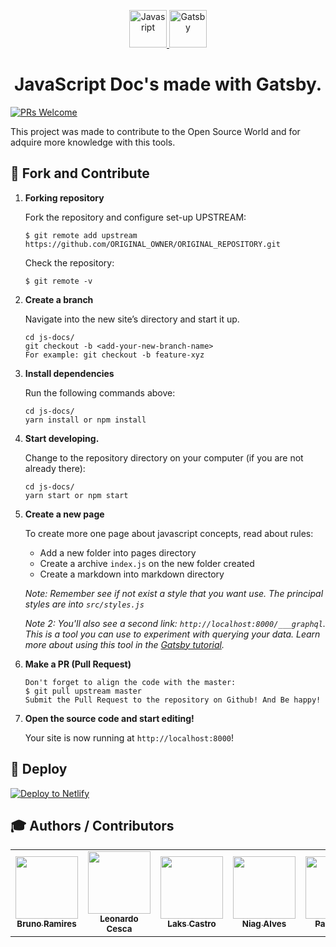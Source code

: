 <p align="center">
  <a href="https://javascript-docs.netlify.com/">
    <img alt="Javasript" src="https://i.ya-webdesign.com/images/vector-javascript-1.png" width="60" />
  </a>
  <a href="https://www.gatsbyjs.org">
    <img alt="Gatsby" src="https://www.gatsbyjs.org/monogram.svg" width="60" />
  </a>
</p>
<h1 align="center">
  JavaScript Doc's made with Gatsby.
</h1>

[![PRs Welcome](https://img.shields.io/badge/PRs-welcome-brightgreen.svg?style=flat-square)](http://makeapullrequest.com)

This project was made to contribute to the Open Source World and for adquire more knowledge with this tools.

## 🚀 Fork and Contribute

1.  **Forking repository**

    Fork the repository and configure set-up UPSTREAM:

    ```shell
    $ git remote add upstream https://github.com/ORIGINAL_OWNER/ORIGINAL_REPOSITORY.git
    ```
    
    Check the repository:
    
    ```shell
    $ git remote -v
    ```
    
1.  **Create a branch**

    Navigate into the new site’s directory and start it up.

    ```shell
    cd js-docs/
    git checkout -b <add-your-new-branch-name>
    For example: git checkout -b feature-xyz
    ```

1.  **Install dependencies**

    Run the following commands above:

    ```shell
    cd js-docs/
    yarn install or npm install
    ```

1.  **Start developing.**

    Change to the repository directory on your computer (if you are not already there):

    ```shell
    cd js-docs/
    yarn start or npm start
    ```

1. **Create a new page**

    To create more one page about javascript concepts, read about rules:

    * Add a new folder into pages directory
    * Create a archive `index.js` on the new folder created
    * Create a markdown into markdown directory
    
    _Note: Remember see if not exist a style that you want use. The principal styles are into `src/styles.js`_ 

    _Note 2: You'll also see a second link: _`http://localhost:8000/___graphql`_. This is a tool you can use to experiment with querying your data. Learn more about using this tool in the [Gatsby tutorial](https://www.gatsbyjs.org/tutorial/part-five/#introducing-graphiql)._

1.  **Make a PR (Pull Request)**

    ```shell
    Don't forget to align the code with the master:
    $ git pull upstream master
    Submit the Pull Request to the repository on Github! And Be happy!
    ```

1.  **Open the source code and start editing!**

    Your site is now running at `http://localhost:8000`!

## 💫 Deploy

[![Deploy to Netlify](https://www.netlify.com/img/deploy/button.svg)](https://app.netlify.com/start/)

## 🎓 Authors / Contributors


<table>
  <tr>
    <td align="center">
      <a href="https://github.com/brunormferreira">
        <img src="https://avatars0.githubusercontent.com/u/35575092?s=460&v=4" width="100px;" alt=""/><br />
       <sub><b>Bruno Ramires</b></sub>
      </a>
    </td>
    <td align="center">
      <a href="https://github.com/LeonardoCesca">
        <img src="https://avatars0.githubusercontent.com/u/22780548?s=460&v=4" width="100px;" alt=""/><br />
       <sub><b>Leonardo Cesca</b></sub>
      </a>
    </td>
    <td align="center">
      <a href="https://github.com/LaksCastro">
        <img src="https://avatars2.githubusercontent.com/u/51419598?s=400&v=4" width="100px;" alt=""/><br />
       <sub><b>Laks Castro</b></sub>
      </a>
    </td>
    <td align="center">
      <a href="https://github.com/oniag">
        <img src="https://avatars1.githubusercontent.com/u/27209787?s=460&v=4" width="100px;" alt=""/><br />
       <sub><b>Niag Alves</b></sub>
      </a>
    </td>
    <td align="center">
      <a href="https://github.com/infinityover">
        <img src="https://avatars2.githubusercontent.com/u/13989817?s=460&v=4" width="100px;" alt=""/><br />
       <sub><b>Paulo Belfi</b></sub>
      </a>
    </td>
  </tr>
 </table>
 